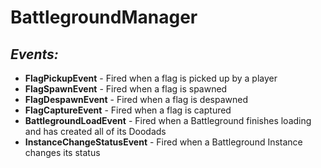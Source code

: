 # BattlegroundManager

## _Events:_
* __FlagPickupEvent__ - Fired when a flag is picked up by a player
* __FlagSpawnEvent__ - Fired when a flag is spawned
* __FlagDespawnEvent__ - Fired when a flag is despawned
* __FlagCaptureEvent__ - Fired when a flag is captured
* __BattlegroundLoadEvent__ - Fired when a Battleground finishes loading and has created all of its Doodads
* __InstanceChangeStatusEvent__  - Fired when a Battleground Instance changes its status
